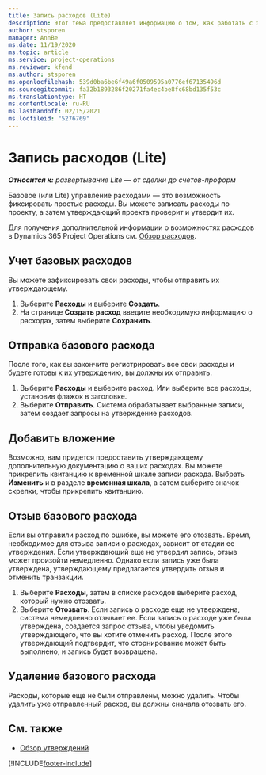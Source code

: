 ```yaml
---
title: Запись расходов (Lite)
description: Этот тема предоставляет информацию о том, как работать с записью расходов в развертывании Lite.
author: stsporen
manager: AnnBe
ms.date: 11/19/2020
ms.topic: article
ms.service: project-operations
ms.reviewer: kfend
ms.author: stsporen
ms.openlocfilehash: 539d0ba6be6f49a6f0509595a0776ef67135496d
ms.sourcegitcommit: fa32b1893286f20271fa4ec4be8fc68bd135f53c
ms.translationtype: HT
ms.contentlocale: ru-RU
ms.lasthandoff: 02/15/2021
ms.locfileid: "5276769"
---
```

# <a name="expense-entry-lite"></a>Запись расходов (Lite)

_**Относится к:** развертывание Lite — от сделки до счетов-проформ_

Базовое (или Lite) управление расходами — это возможность фиксировать простые расходы. Вы можете записать расходы по проекту, а затем утверждающий проекта проверит и утвердит их.

Для получения дополнительной информации о возможностях расходов в Dynamics 365 Project Operations см. [Обзор расходов](expense-overview.md).

## <a name="capture-a-basic-expense"></a>Учет базовых расходов

Вы можете зафиксировать свои расходы, чтобы отправить их утверждающему.

1. Выберите **Расходы** и выберите **Создать**.
2. На странице **Создать расход** введите необходимую информацию о расходах, затем выберите **Сохранить**.

## <a name="submit-a-basic-expense"></a>Отправка базового расхода

После того, как вы закончите регистрировать все свои расходы и будете готовы к их утверждению, вы должны их отправить.

1. Выберите **Расходы** и выберите расход. Или выберите все расходы, установив флажок в заголовке.
2. Выберите **Отправить**. Система обрабатывает выбранные записи, затем создает запросы на утверждение расходов.

## <a name="add-an-attachment"></a>Добавить вложение

Возможно, вам придется предоставить утверждающему дополнительную документацию о ваших расходах. Вы можете прикрепить квитанцию к временной шкале записи расхода. Выбрать **Изменить** и в разделе **временная шкала**, а затем выберите значок скрепки, чтобы прикрепить квитанцию.

## <a name="recall-a-basic-expense"></a>Отзыв базового расхода

Если вы отправили расход по ошибке, вы можете его отозвать. Время, необходимое для отзыва записи о расходах, зависит от стадии ее утверждения.  Если утверждающий еще не утвердил запись, отзыв может произойти немедленно. Однако если запись уже была утверждена, утверждающему предлагается утвердить отзыв и отменить транзакции.

1. Выберите **Расходы**, затем в списке расходов выберите расход, который нужно отозвать.
2. Выберите **Отозвать**. Если запись о расходе еще не утверждена, система немедленно отзывает ее. Если запись о расходе уже была утверждена, создается запрос отзыва, чтобы уведомить утверждающего, что вы хотите отменить расход. После этого утверждающий подтвердит, что сторнирование может быть выполнено, и запись будет возвращена.

## <a name="delete-a-basic-expense"></a>Удаление базового расхода

Расходы, которые еще не были отправлены, можно удалить. Чтобы удалить уже отправленный расход, вы должны сначала отозвать его.

## <a name="see-also"></a>См. также

- [Обзор утверждений](../approvals/approvals-overview.md)


[!INCLUDE[footer-include](../includes/footer-banner.md)]